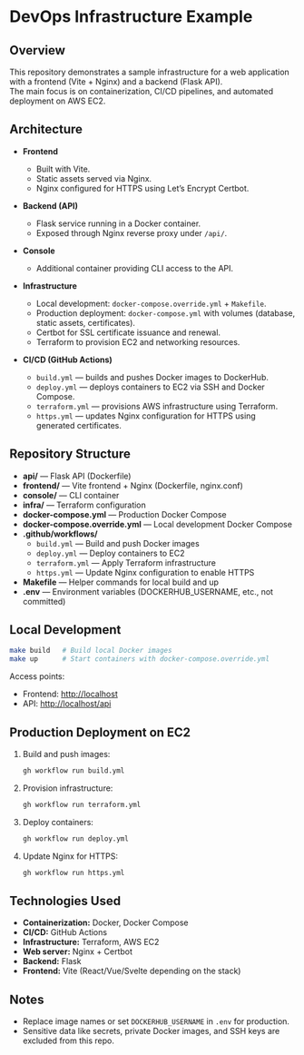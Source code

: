 # DevOps Infrastructure Example

## Overview
This repository demonstrates a sample infrastructure for a web application with a frontend (Vite + Nginx) and a backend (Flask API).  
The main focus is on containerization, CI/CD pipelines, and automated deployment on AWS EC2.

## Architecture
- **Frontend**  
  - Built with Vite.  
  - Static assets served via Nginx.  
  - Nginx configured for HTTPS using Let’s Encrypt Certbot.  

- **Backend (API)**  
  - Flask service running in a Docker container.  
  - Exposed through Nginx reverse proxy under `/api/`.  

- **Console**  
  - Additional container providing CLI access to the API.  

- **Infrastructure**  
  - Local development: `docker-compose.override.yml` + `Makefile`.  
  - Production deployment: `docker-compose.yml` with volumes (database, static assets, certificates).  
  - Certbot for SSL certificate issuance and renewal.  
  - Terraform to provision EC2 and networking resources.  

- **CI/CD (GitHub Actions)**  
  - `build.yml` — builds and pushes Docker images to DockerHub.  
  - `deploy.yml` — deploys containers to EC2 via SSH and Docker Compose.  
  - `terraform.yml` — provisions AWS infrastructure using Terraform.  
  - `https.yml` — updates Nginx configuration for HTTPS using generated certificates.  

## Repository Structure

- **api/** — Flask API (Dockerfile)
- **frontend/** — Vite frontend + Nginx (Dockerfile, nginx.conf)
- **console/** — CLI container
- **infra/** — Terraform configuration
- **docker-compose.yml** — Production Docker Compose
- **docker-compose.override.yml** — Local development Docker Compose
- **.github/workflows/**
  - `build.yml` — Build and push Docker images
  - `deploy.yml` — Deploy containers to EC2
  - `terraform.yml` — Apply Terraform infrastructure
  - `https.yml` — Update Nginx configuration to enable HTTPS
- **Makefile** — Helper commands for local build and up
- **.env** — Environment variables (DOCKERHUB_USERNAME, etc., not committed)

## Local Development
```bash
make build   # Build local Docker images
make up      # Start containers with docker-compose.override.yml
````

Access points:

* Frontend: [http://localhost](http://localhost)
* API: [http://localhost/api](http://localhost/api)

## Production Deployment on EC2

1. Build and push images:

   ```bash
   gh workflow run build.yml
   ```
2. Provision infrastructure:

   ```bash
   gh workflow run terraform.yml
   ```
3. Deploy containers:

   ```bash
   gh workflow run deploy.yml
   ```
4. Update Nginx for HTTPS:

   ```bash
   gh workflow run https.yml
   ```

## Technologies Used

* **Containerization:** Docker, Docker Compose
* **CI/CD:** GitHub Actions
* **Infrastructure:** Terraform, AWS EC2
* **Web server:** Nginx + Certbot
* **Backend:** Flask
* **Frontend:** Vite (React/Vue/Svelte depending on the stack)

## Notes

* Replace image names or set `DOCKERHUB_USERNAME` in `.env` for production.
* Sensitive data like secrets, private Docker images, and SSH keys are excluded from this repo.


